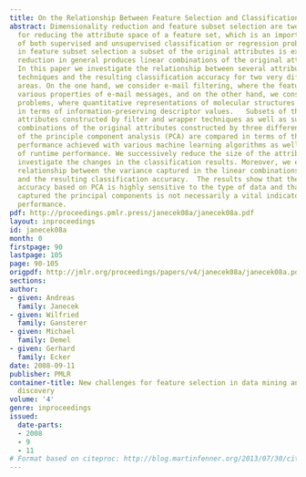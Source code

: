 ```yaml
---
title: On the Relationship Between Feature Selection and Classification Accuracy
abstract: Dimensionality reduction and feature subset selection are two techniques
  for reducing the attribute space of a feature set, which is an important component
  of both supervised and unsupervised classification or regression problems. While
  in feature subset selection a subset of the original attributes is extracted, dimensionality
  reduction in general produces linear combinations of the original attribute set.
  In this paper we investigate the relationship between several attribute space reduction
  techniques and the resulting classification accuracy for two very different application
  areas. On the one hand, we consider e-mail filtering, where the feature space contains
  various properties of e-mail messages, and on the other hand, we consider drug discovery
  problems, where quantitative representations of molecular structures are encoded
  in terms of information-preserving descriptor values.   Subsets of the original
  attributes constructed by filter and wrapper techniques as well as subsets of linear
  combinations of the original attributes constructed by three different variants
  of the principle component analysis (PCA) are compared in terms of the classification
  performance achieved with various machine learning algorithms as well as in terms
  of runtime performance. We successively reduce the size of the attribute sets and
  investigate the changes in the classification results. Moreover, we explore the
  relationship between the variance captured in the linear combinations within PCA
  and the resulting classification accuracy.  The results show that the classification
  accuracy based on PCA is highly sensitive to the type of data and that the variance
  captured the principal components is not necessarily a vital indicator for the classification
  performance.
pdf: http://proceedings.pmlr.press/janecek08a/janecek08a.pdf
layout: inproceedings
id: janecek08a
month: 0
firstpage: 90
lastpage: 105
page: 90-105
origpdf: http://jmlr.org/proceedings/papers/v4/janecek08a/janecek08a.pdf
sections: 
author:
- given: Andreas
  family: Janecek
- given: Wilfried
  family: Gansterer
- given: Michael
  family: Demel
- given: Gerhard
  family: Ecker
date: 2008-09-11
publisher: PMLR
container-title: New challenges for feature selection in data mining and knowledge
  discovery
volume: '4'
genre: inproceedings
issued:
  date-parts:
  - 2008
  - 9
  - 11
# Format based on citeproc: http://blog.martinfenner.org/2013/07/30/citeproc-yaml-for-bibliographies/
---
```

